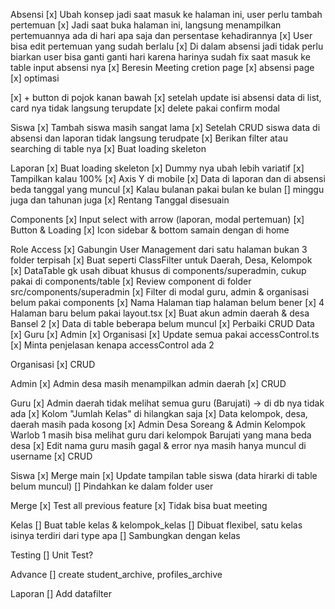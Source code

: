
Absensi
[x] Ubah konsep jadi saat masuk ke halaman ini, user perlu tambah pertemuan
[x] Jadi saat buka halaman ini, langsung menampilkan pertemuannya ada di hari apa saja dan persentase kehadirannya
[x] User bisa edit pertemuan yang sudah berlalu
[x] Di dalam absensi jadi tidak perlu biarkan user bisa ganti ganti hari karena harinya sudah fix saat masuk ke table input absensi nya
[x] Beresin Meeting cretion page
[x] absensi page 
[x] optimasi

[x] + button di pojok kanan bawah
[x] setelah update isi absensi data di list, card nya tidak langsung terupdate
[x] delete pakai confirm modal

Siswa
[x] Tambah siswa masih sangat lama
[x] Setelah CRUD siswa data di absensi dan laporan tidak langsung terudpate
[x] Berikan filter atau searching di table nya
[x] Buat loading skeleton

Laporan
[x] Buat loading skeleton
[x] Dummy nya ubah lebih variatif
[x] Tampilkan kalau 100%
[x] Axis Y di mobile
[x] Data di laporan dan di absensi beda tanggal yang muncul
[x] Kalau bulanan pakai bulan ke bulan
[] minggu juga dan tahunan juga
[x] Rentang Tanggal disesuain

Components
[x] Input select with arrow (laporan, modal pertemuan)
[x] Button & Loading
[x] Icon sidebar & bottom samain dengan di home

Role Access
[x] Gabungin User Management dari satu halaman bukan 3 folder terpisah
[x] Buat seperti ClassFilter untuk Daerah, Desa, Kelompok
[x] DataTable gk usah dibuat khusus di components/superadmin, cukup pakai di components/table
[x] Review component di folder src/components/superadmin
[x] Filter di modal guru, admin & organisasi belum pakai components
[x] Nama Halaman tiap halaman belum bener
[x] 4 Halaman baru belum pakai layout.tsx
[x] Buat akun admin daerah & desa Bansel 2
[x] Data di table beberapa belum muncul
[x] Perbaiki CRUD Data
    [x] Guru
    [x] Admin
    [x] Organisasi
[x] Update semua pakai accessControl.ts
[x] Minta penjelasan kenapa accessControl ada 2

Organisasi
[x] CRUD

Admin
[x] Admin desa masih menampilkan admin daerah
[x] CRUD

Guru
[x] Admin daerah tidak melihat semua guru (Barujati) -> di db nya tidak ada
[x] Kolom "Jumlah Kelas" di hilangkan saja
[x] Data kelompok, desa, daerah masih pada kosong
[x] Admin Desa Soreang & Admin Kelompok Warlob 1 masih bisa melihat guru dari kelompok Barujati yang mana beda desa
[x] Edit nama guru masih gagal & error nya masih hanya muncul di username
[x] CRUD

Siswa
[x] Merge main
[x] Update tampilan table siswa (data hirarki di table belum muncul)
[] Pindahkan ke dalam folder user

Merge
[x] Test all previous feature
[x] Tidak bisa buat meeting

Kelas
[] Buat table kelas & kelompok_kelas
[] Dibuat flexibel, satu kelas isinya terdiri dari type apa
[] Sambungkan dengan kelas

Testing
[] Unit Test?

Advance
[] create student_archive, profiles_archive

Laporan
[] Add datafilter